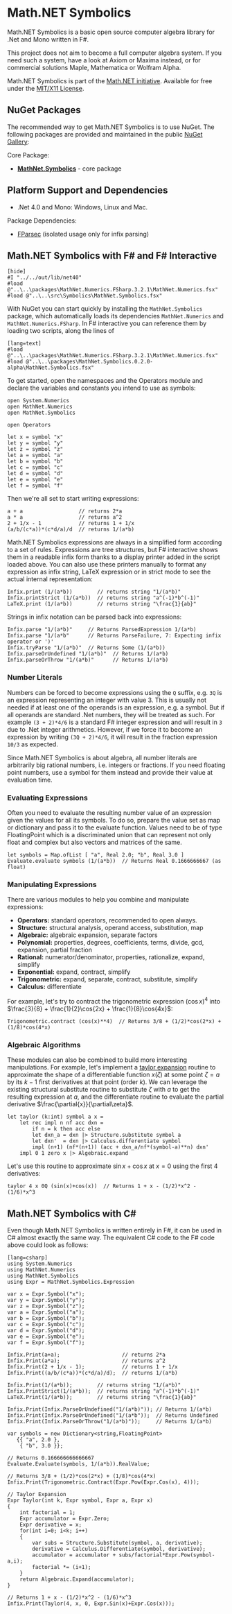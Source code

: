 Math.NET Symbolics
==================

Math.NET Symbolics is a basic open source computer algebra library for .Net and Mono written in F#.

This project does not aim to become a full computer algebra system. If you need such a system,
have a look at Axiom or Maxima instead, or for commercial solutions Maple, Mathematica or Wolfram Alpha.

Math.NET Symbolics is part of the [Math.NET initiative](http://www.mathdotnet.com/).
Available for free under the [MIT/X11 License](License.html).

NuGet Packages
--------------

The recommended way to get Math.NET Symbolics is to use NuGet. The following packages are provided and maintained in the public [NuGet Gallery](https://nuget.org/profiles/mathnet/):

Core Package:

- [**MathNet.Symbolics**](https://www.nuget.org/packages/MathNet.Symbolics/) - core package

Platform Support and Dependencies
---------------------------------

- .Net 4.0 and Mono: Windows, Linux and Mac.

Package Dependencies:

- [FParsec](http://www.nuget.org/packages/FParsec) (isolated usage only for infix parsing)


Math.NET Symbolics with F# and F# Interactive
---------------------------------------------

    [hide]
    #I "../../out/lib/net40"
    #load @"..\..\packages\MathNet.Numerics.FSharp.3.2.1\MathNet.Numerics.fsx"
    #load @"..\..\src\Symbolics\MathNet.Symbolics.fsx"

With NuGet you can start quickly by installing the `MathNet.Symbolics` package,
which automatically loads its dependencies `MathNet.Numerics` and `MathNet.Numerics.FSharp`.
In F# interactive you can reference them by loading two scripts, along the lines of

    [lang=text]
    #load @"..\..\packages\MathNet.Numerics.FSharp.3.2.1\MathNet.Numerics.fsx"
    #load @"..\..\packages\MathNet.Symbolics.0.2.0-alpha\MathNet.Symbolics.fsx"

To get started, open the namespaces and the Operators module and declare the variables
and constants you intend to use as symbols:

    open System.Numerics
    open MathNet.Numerics
    open MathNet.Symbolics

    open Operators

    let x = symbol "x"
    let y = symbol "y"
    let z = symbol "z"
    let a = symbol "a"
    let b = symbol "b"
    let c = symbol "c"
    let d = symbol "d"
    let e = symbol "e"
    let f = symbol "f"

Then we're all set to start writing expressions:


    a + a                  // returns 2*a
    a * a                  // returns a^2
    2 + 1/x - 1            // returns 1 + 1/x
    (a/b/(c*a))*(c*d/a)/d  // returns 1/(a*b)

Math.NET Symbolics expressions are always in a simplified form according to a set of rules.
Expressions are tree structures, but F# interactive shows them in a readable infix form thanks
to a display printer added in the script loaded above. You can also use these printers manually
to format any expression as infix string, LaTeX expression or in strict mode to see the actual
internal representation:

    Infix.print (1/(a*b))        // returns string "1/(a*b)"
    Infix.printStrict (1/(a*b))  // returns string "a^(-1)*b^(-1)"
    LaTeX.print (1/(a*b))        // returns string "\frac{1}{ab}"

Strings in infix notation can be parsed back into expressions:


    Infix.parse "1/(a*b)"     // Returns ParsedExpression 1/(a*b)
    Infix.parse "1/(a*b"      // Returns ParseFailure, 7: Expecting infix operator or ')'
    Infix.tryParse "1/(a*b)"  // Returns Some (1/(a*b))
    Infix.parseOrUndefined "1/(a*b)"  // Returns 1/(a*b)
    Infix.parseOrThrow "1/(a*b)"      // Returns 1/(a*b)

### Number Literals

Numbers can be forced to become expressions using the `Q` suffix, e.g. `3Q`
is an expression representing an integer with value 3. This is usually not needed
if at least one of the operands is an expression, e.g. a symbol. But if all operands
are standard .Net numbers, they will be treated as such. For example `(3 + 2)*4/6` is
a standard F# integer expression and will result in `3` due to .Net integer arithmetics.
However, if we force it to become an expression by writing `(3Q + 2)*4/6`, it will
result in the fraction expression `10/3` as expected.

Since Math.NET Symbolics is about algebra, all number literals are arbitrarily big
rational numbers, i.e. integers or fractions. If you need floating point numbers, use
a symbol for them instead and provide their value at evaluation time.

### Evaluating Expressions

Often you need to evaluate the resulting number value of an expression given the values
for all its symbols. To do so, prepare the value set as map or dictionary and pass it
to the evaluate function. Values need to be of type FloatingPoint which is a discriminated
union that can represent not only float and complex but also vectors and matrices of the same.

    let symbols = Map.ofList [ "a", Real 2.0; "b", Real 3.0 ]
    Evaluate.evaluate symbols (1/(a*b))  // Returns Real 0.1666666667 (as float)

### Manipulating Expressions

There are various modules to help you combine and manipulate expressions:

* **Operators:** standard operators, recommended to open always.
* **Structure:** structural analysis, operand access, substitution, map
* **Algebraic:** algebraic expansion, separate factors
* **Polynomial:** properties, degrees, coefficients, terms, divide, gcd, expansion, partial fraction
* **Rational:** numerator/denominator, properties, rationalize, expand, simplify
* **Exponential:** expand, contract, simplify
* **Trigonometric:** expand, separate, contract, substitute, simplify
* **Calculus:** differentiate

For example, let's try to contract the trigonometric expression $(\cos{x})^4$
into $\frac{3}{8} + \frac{1}{2}\cos{2x} + \frac{1}{8}\cos{4x}$:

    Trigonometric.contract (cos(x)**4)  // Returns 3/8 + (1/2)*cos(2*x) + (1/8)*cos(4*x)

### Algebraic Algorithms

These modules can also be combined to build more interesting manipulations.
For example, let's implement a [taylor expansion](https://en.wikipedia.org/wiki/Taylor_series)
routine to approximate the shape of a differentiable function $x(\zeta)$ at
some point $\zeta = a$ by its $k-1$ first derivatives at that point (order $k$). We can leverage the existing
structural substitute routine to substitute $\zeta$ with $a$ to get the resulting expression at $a$,
and the differentiate routine to evaluate the partial derivative $\frac{\partial{x}}{\partial\zeta}$.


    let taylor (k:int) symbol a x =
        let rec impl n nf acc dxn =
            if n = k then acc else
            let dxn_a = dxn |> Structure.substitute symbol a
            let dxn'  = dxn |> Calculus.differentiate symbol
            impl (n+1) (nf*(n+1)) (acc + dxn_a/nf*(symbol-a)**n) dxn'
        impl 0 1 zero x |> Algebraic.expand

Let's use this routine to approximate $\sin{x}+\cos{x}$ at $x = 0$ using the first 4 derivatives:

    taylor 4 x 0Q (sin(x)+cos(x))  // Returns 1 + x - (1/2)*x^2 - (1/6)*x^3

Math.NET Symbolics with C#
--------------------------

Even though Math.NET Symbolics is written entirely in F#, it can be used in C#
almost exactly the same way. The equivalent C# code to the F# code above could look as follows:

    [lang=csharp]
    using System.Numerics
    using MathNet.Numerics
    using MathNet.Symbolics
    using Expr = MathNet.Symbolics.Expression

    var x = Expr.Symbol("x");
    var y = Expr.Symbol("y");
    var z = Expr.Symbol("z");
    var a = Expr.Symbol("a");
    var b = Expr.Symbol("b");
    var c = Expr.Symbol("c");
    var d = Expr.Symbol("d");
    var e = Expr.Symbol("e");
    var f = Expr.Symbol("f");

    Infix.Print(a+a);                    // returns 2*a
    Infix.Print(a*a);                    // returns a^2
    Infix.Print(2 + 1/x - 1);            // returns 1 + 1/x
    Infix.Print((a/b/(c*a))*(c*d/a)/d);  // returns 1/(a*b)

    Infix.Print(1/(a*b));        // returns string "1/(a*b)"
    Infix.PrintStrict(1/(a*b));  // returns string "a^(-1)*b^(-1)"
    LaTeX.Print(1/(a*b));        // returns string "\frac{1}{ab}"

    Infix.Print(Infix.ParseOrUndefined("1/(a*b)")); // Returns 1/(a*b)
    Infix.Print(Infix.ParseOrUndefined("1/(a*b"));  // Returns Undefined
    Infix.Print(Infix.ParseOrThrow("1/(a*b)"));     // Returns 1/(a*b)

    var symbols = new Dictionary<string,FloatingPoint>
       {{ "a", 2.0 },
        { "b", 3.0 }};

    // Returns 0.166666666666667
    Evaluate.Evaluate(symbols, 1/(a*b)).RealValue;

    // Returns 3/8 + (1/2)*cos(2*x) + (1/8)*cos(4*x)
    Infix.Print(Trigonometric.Contract(Expr.Pow(Expr.Cos(x), 4)));

    // Taylor Expansion
    Expr Taylor(int k, Expr symbol, Expr a, Expr x)
    {
        int factorial = 1;
        Expr accumulator = Expr.Zero;
        Expr derivative = x;
        for(int i=0; i<k; i++)
        {
            var subs = Structure.Substitute(symbol, a, derivative);
            derivative = Calculus.Differentiate(symbol, derivative);
            accumulator = accumulator + subs/factorial*Expr.Pow(symbol-a,i);
            factorial *= (i+1);
        }
        return Algebraic.Expand(accumulator);
    }

    // Returns 1 + x - (1/2)*x^2 - (1/6)*x^3
    Infix.Print(Taylor(4, x, 0, Expr.Sin(x)+Expr.Cos(x)));
